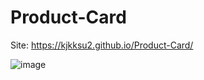 # Product-Card

Site: https://kjkksu2.github.io/Product-Card/

![image](https://user-images.githubusercontent.com/80094949/135756348-c91bd1f6-e635-45e0-a0c9-dd1f57cecaf0.png)
